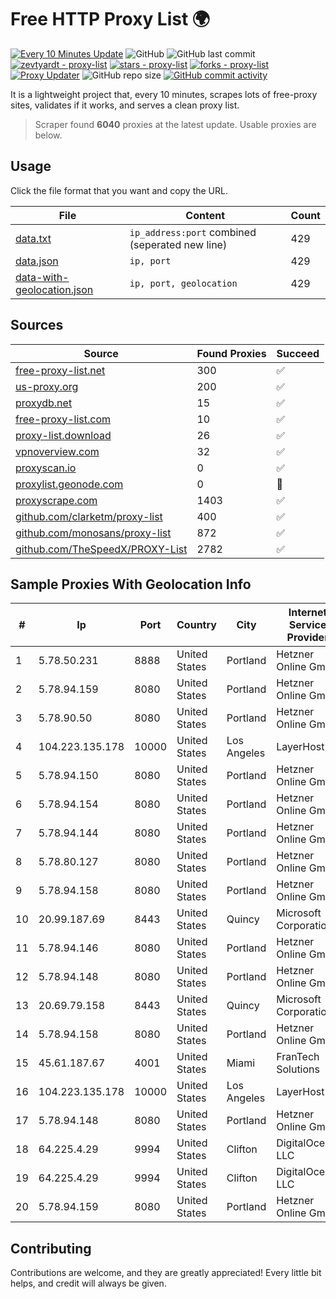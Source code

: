 
# Free HTTP Proxy List 🌍

[![Every 10 Minutes Update](https://github.com/mertguvencli/http-proxy-list/actions/workflows/main.yml/badge.svg?branch=main)](https://github.com/mertguvencli/http-proxy-list/actions/workflows/main.yml)
![GitHub](https://img.shields.io/github/license/mertguvencli/http-proxy-list)
![GitHub last commit](https://img.shields.io/github/last-commit/mertguvencli/http-proxy-list)
[![zevtyardt - proxy-list](https://img.shields.io/static/v1?label=zevtyardt&message=proxy-list&color=blue&logo=github)](https://github.com/zevtyardt/proxy-list "Go to GitHub repo")
[![stars - proxy-list](https://img.shields.io/github/stars/zevtyardt/proxy-list?style=social)](https://github.com/zevtyardt/proxy-list)
[![forks - proxy-list](https://img.shields.io/github/forks/zevtyardt/proxy-list?style=social)](https://github.com/zevtyardt/proxy-list)
[![Proxy Updater](https://github.com/zevtyardt/proxy-list/workflows/Proxy%20Updater/badge.svg)](https://github.com/zevtyardt/proxy-list/actions?query=workflow:"Proxy+Updater")
![GitHub repo size](https://img.shields.io/github/repo-size/zevtyardt/proxy-list)
[![GitHub commit activity](https://img.shields.io/github/commit-activity/m/zevtyardt/proxy-list?logo=commits)](https://github.com/zevtyardt/proxy-list/commits/main)

It is a lightweight project that, every 10 minutes, scrapes lots of free-proxy sites, validates if it works, and serves a clean proxy list.

> Scraper found **6040** proxies at the latest update. Usable proxies are below.

## Usage

Click the file format that you want and copy the URL.

|File|Content|Count|
|----|-------|-----|
|[data.txt](https://raw.githubusercontent.com/mertguvencli/http-proxy-list/main/proxy-list/data.txt)|`ip_address:port` combined (seperated new line)|429|
|[data.json](https://raw.githubusercontent.com/mertguvencli/http-proxy-list/main/proxy-list/data.json)|`ip, port`|429|
|[data-with-geolocation.json](https://raw.githubusercontent.com/mertguvencli/http-proxy-list/main/proxy-list/data-with-geolocation.json)|`ip, port, geolocation`|429|

## Sources

|Source|Found Proxies|Succeed|
|------|-------------|-------|
|[free-proxy-list.net](https://free-proxy-list.net)|300|✅|
|[us-proxy.org](https://www.us-proxy.org)|200|✅|
|[proxydb.net](http://proxydb.net)|15|✅|
|[free-proxy-list.com](https://free-proxy-list.com/?page=&port=&type%5B%5D=http&type%5B%5D=https&up_time=0&search=Search)|10|✅|
|[proxy-list.download](https://www.proxy-list.download/HTTP)|26|✅|
|[vpnoverview.com](https://vpnoverview.com/privacy/anonymous-browsing/free-proxy-servers)|32|✅|
|[proxyscan.io](https://www.proxyscan.io)|0|✅|
|[proxylist.geonode.com](https://proxylist.geonode.com/api/proxy-list?limit=300&page=1&sort_by=lastChecked&sort_type=desc&protocols=http,https)|0|🚫|
|[proxyscrape.com](https://api.proxyscrape.com/v2/?request=displayproxies&protocol=http&timeout=10000&country=all&ssl=all&anonymity=all)|1403|✅|
|[github.com/clarketm/proxy-list](https://raw.githubusercontent.com/clarketm/proxy-list/master/proxy-list-raw.txt)|400|✅|
|[github.com/monosans/proxy-list](https://raw.githubusercontent.com/monosans/proxy-list/main/proxies/http.txt)|872|✅|
|[github.com/TheSpeedX/PROXY-List](https://raw.githubusercontent.com/TheSpeedX/PROXY-List/master/http.txt)|2782|✅|


## Sample Proxies With Geolocation Info

|#|Ip|Port|Country|City|Internet Service Provider|
|-|--|----|-------|----|-------------------------|
|1|5.78.50.231|8888|United States|Portland|Hetzner Online GmbH|
|2|5.78.94.159|8080|United States|Portland|Hetzner Online GmbH|
|3|5.78.90.50|8080|United States|Portland|Hetzner Online GmbH|
|4|104.223.135.178|10000|United States|Los Angeles|LayerHost|
|5|5.78.94.150|8080|United States|Portland|Hetzner Online GmbH|
|6|5.78.94.154|8080|United States|Portland|Hetzner Online GmbH|
|7|5.78.94.144|8080|United States|Portland|Hetzner Online GmbH|
|8|5.78.80.127|8080|United States|Portland|Hetzner Online GmbH|
|9|5.78.94.158|8080|United States|Portland|Hetzner Online GmbH|
|10|20.99.187.69|8443|United States|Quincy|Microsoft Corporation|
|11|5.78.94.146|8080|United States|Portland|Hetzner Online GmbH|
|12|5.78.94.148|8080|United States|Portland|Hetzner Online GmbH|
|13|20.69.79.158|8443|United States|Quincy|Microsoft Corporation|
|14|5.78.94.158|8080|United States|Portland|Hetzner Online GmbH|
|15|45.61.187.67|4001|United States|Miami|FranTech Solutions|
|16|104.223.135.178|10000|United States|Los Angeles|LayerHost|
|17|5.78.94.148|8080|United States|Portland|Hetzner Online GmbH|
|18|64.225.4.29|9994|United States|Clifton|DigitalOcean, LLC|
|19|64.225.4.29|9994|United States|Clifton|DigitalOcean, LLC|
|20|5.78.94.159|8080|United States|Portland|Hetzner Online GmbH|



## Contributing

Contributions are welcome, and they are greatly appreciated! Every
little bit helps, and credit will always be given.

